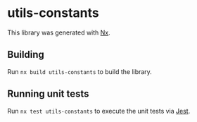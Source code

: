 # utils-constants

This library was generated with [Nx](https://nx.dev).

## Building

Run `nx build utils-constants` to build the library.

## Running unit tests

Run `nx test utils-constants` to execute the unit tests via [Jest](https://jestjs.io).
